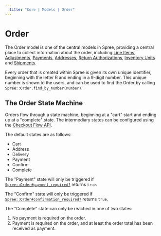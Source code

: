 ```yaml
---
  title: "Core | Models | Order"
---
```


# Order

The Order model is one of the central models in Spree, providing a central place to
collect information about the order, including [Line Items](/developer/core/models/line_item),
  [Adjustments](/developer/core/models/adjustment),
  [Payments](/developer/core/models/payment),
[Addresses](/developer/core/models/address), [Return
  Authorizations](/developer/core/models/return_authorizations), [Inventory
  Units](/developer/core/models/inventory_unit) and
  [Shipments](/developer/core/models/shipments).

Every order that is created within Spree is given its own unique identifier,
beginning with the letter R and ending in a 9-digit number. This unique number
is shown to the users, and can be used to find the Order by calling
`Spree::Order.find_by_number(number)`.

## The Order State Machine

Orders flow through a state machine, beginning at a "cart" start and ending up
at a "complete" state. The intermediary states can be configured using the
[Checkout Flow API](/developer/core/customization/checkout_flow).

The default states are as follows:

* Cart
* Address
* Delivery
* Payment
* Confirm
* Complete

The "Payment" state will only be triggered if
[`Spree::Order#payment_required?`](/api/classes/Spree::Order/methods/payment_required?)
returns `true`.

The "Confirm" state will only be triggered if
[`Spree::Order#confirmation_required?`](/api/classes/Spree::Order/methods/confirmation_required?)
returns `true`.

The "Complete" state can only be reached in one of two states:

1. No payment is required on the order.
2. Payment is required on the order, and at least the order total has been
received as payment.


